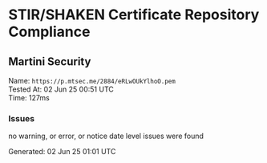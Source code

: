 # STIR/SHAKEN Certificate Repository Compliance

## Martini Security

Name: `https://p.mtsec.me/2884/eRLwOUkYlhoO.pem`\
Tested At: 02 Jun 25 00:51 UTC\
Time: 127ms

### Issues

no warning, or error, or notice date level issues were found

Generated: 02 Jun 25 01:01 UTC